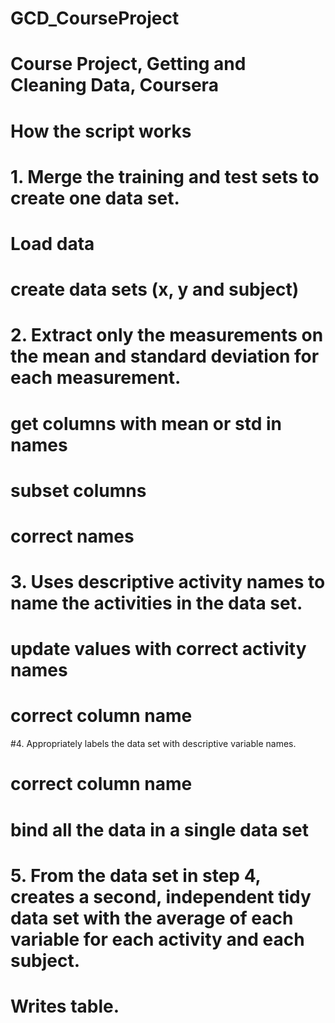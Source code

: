 # GCD_CourseProject
# Course Project, Getting and Cleaning Data, Coursera
# How the script works
# 1. Merge the training and test sets to create one data set.
# Load data
# create data sets (x, y and subject)
# 2. Extract only the measurements on the mean and standard deviation for each measurement.
# get columns with mean or std in names
# subset columns
# correct names
# 3. Uses descriptive activity names to name the activities in the data set.
# update values with correct activity names
# correct column name
#4. Appropriately labels the data set with descriptive variable names.
# correct column name
# bind all the data in a single data set
# 5. From the data set in step 4, creates a second, independent tidy data set with the average of each variable for each activity and each subject.
# Writes table.
